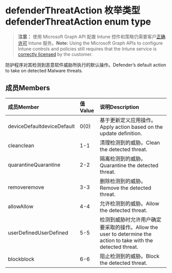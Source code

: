 # <a name="defenderthreataction-enum-type"></a><span data-ttu-id="d21a5-101">defenderThreatAction 枚举类型</span><span class="sxs-lookup"><span data-stu-id="d21a5-101">defenderThreatAction enum type</span></span>

> <span data-ttu-id="d21a5-102">**注意：** 使用 Microsoft Graph API 配置 Intune 控件和策略仍需要客户[正确许可](https://go.microsoft.com/fwlink/?linkid=839381) Intune 服务。</span><span class="sxs-lookup"><span data-stu-id="d21a5-102">**Note:** Using the Microsoft Graph APIs to configure Intune controls and policies still requires that the Intune service is [correctly licensed](https://go.microsoft.com/fwlink/?linkid=839381) by the customer.</span></span>

<span data-ttu-id="d21a5-103">防护程序对其检测到恶意软件威胁所执行的默认操作。</span><span class="sxs-lookup"><span data-stu-id="d21a5-103">Defender’s default action to take on detected Malware threats.</span></span>
## <a name="members"></a><span data-ttu-id="d21a5-104">成员</span><span class="sxs-lookup"><span data-stu-id="d21a5-104">Members</span></span>
|<span data-ttu-id="d21a5-105">成员</span><span class="sxs-lookup"><span data-stu-id="d21a5-105">Member</span></span>|<span data-ttu-id="d21a5-106">值</span><span class="sxs-lookup"><span data-stu-id="d21a5-106">Value</span></span>|<span data-ttu-id="d21a5-107">说明</span><span class="sxs-lookup"><span data-stu-id="d21a5-107">Description</span></span>|
|:---|:---|:---|
|<span data-ttu-id="d21a5-108">deviceDefault</span><span class="sxs-lookup"><span data-stu-id="d21a5-108">deviceDefault</span></span>|<span data-ttu-id="d21a5-109">0</span><span class="sxs-lookup"><span data-stu-id="d21a5-109">{0}</span></span>|<span data-ttu-id="d21a5-110">基于更新定义应用操作。</span><span class="sxs-lookup"><span data-stu-id="d21a5-110">Apply action based on the update definition.</span></span>|
|<span data-ttu-id="d21a5-111">clean</span><span class="sxs-lookup"><span data-stu-id="d21a5-111">clean</span></span>|<span data-ttu-id="d21a5-112">1</span><span class="sxs-lookup"><span data-stu-id="d21a5-112">-1</span></span>|<span data-ttu-id="d21a5-113">清理检测到的威胁。</span><span class="sxs-lookup"><span data-stu-id="d21a5-113">Clean the detected threat.</span></span>|
|<span data-ttu-id="d21a5-114">quarantine</span><span class="sxs-lookup"><span data-stu-id="d21a5-114">Quarantine</span></span>|<span data-ttu-id="d21a5-115">2</span><span class="sxs-lookup"><span data-stu-id="d21a5-115">-2</span></span>|<span data-ttu-id="d21a5-116">隔离检测到的威胁。</span><span class="sxs-lookup"><span data-stu-id="d21a5-116">Quarantine the detected threat.</span></span>|
|<span data-ttu-id="d21a5-117">remove</span><span class="sxs-lookup"><span data-stu-id="d21a5-117">remove</span></span>|<span data-ttu-id="d21a5-118">3</span><span class="sxs-lookup"><span data-stu-id="d21a5-118">-3</span></span>|<span data-ttu-id="d21a5-119">删除检测到的威胁。</span><span class="sxs-lookup"><span data-stu-id="d21a5-119">Remove the detected threat.</span></span>|
|<span data-ttu-id="d21a5-120">allow</span><span class="sxs-lookup"><span data-stu-id="d21a5-120">Allow</span></span>|<span data-ttu-id="d21a5-121">4</span><span class="sxs-lookup"><span data-stu-id="d21a5-121">-4</span></span>|<span data-ttu-id="d21a5-122">允许检测到的威胁。</span><span class="sxs-lookup"><span data-stu-id="d21a5-122">Allow the detected threat.</span></span>|
|<span data-ttu-id="d21a5-123">userDefined</span><span class="sxs-lookup"><span data-stu-id="d21a5-123">UserDefined</span></span>|<span data-ttu-id="d21a5-124">5</span><span class="sxs-lookup"><span data-stu-id="d21a5-124">-5</span></span>|<span data-ttu-id="d21a5-125">检测到威胁时允许用户确定要采取的操作。</span><span class="sxs-lookup"><span data-stu-id="d21a5-125">Allow the user to determine the action to take with the detected threat.</span></span>|
|<span data-ttu-id="d21a5-126">block</span><span class="sxs-lookup"><span data-stu-id="d21a5-126">block</span></span>|<span data-ttu-id="d21a5-127">6</span><span class="sxs-lookup"><span data-stu-id="d21a5-127">-6</span></span>|<span data-ttu-id="d21a5-128">阻止检测到的威胁。</span><span class="sxs-lookup"><span data-stu-id="d21a5-128">Block the detected threat.</span></span>|




